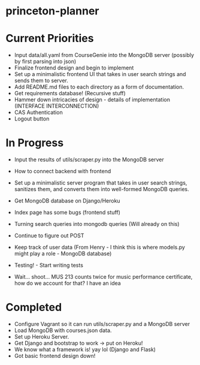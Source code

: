 # princeton-planner

Current Priorities
===================
- Input data/all.yaml from CourseGenie into the MongoDB server (possibly by first parsing into json)
- Finalize frontend design and begin to implement
- Set up a minimalistic frontend UI that takes in user search strings and sends them to server.
- Add README.md files to each directory as a form of documentation. 
- Get requirements database! (Recursive stuff)
- Hammer down intricacies of design - details of implementation (INTERFACE INTERCONNECTION)
- CAS Authentication
- Logout button

In Progress
====================
- Input the results of utils/scraper.py into the MongoDB server
- How to connect backend with frontend
- Set up a minimalistic server program that takes in user search strings, sanitizes them, and converts them into well-formed MongoDB queries.
- Get MongoDB database on Django/Heroku
- Index page has some bugs (frontend stuff)
- Turning search queries into mongodb queries (Will already on this)
- Continue to figure out POST
- Keep track of user data (From Henry - I think this is where models.py might play a role - MongoDB database)
- Testing! - Start writing tests

- Wait... shoot... MUS 213 counts twice for music performance certificate, how do we account for that? I have an idea

Completed
====================
- Configure Vagrant so it can run utils/scraper.py and a MongoDB server
- Load MongoDB with courses.json data.
- Set up Heroku Server. 
- Get Django and bootstrap to work -> put on Heroku!
- We know what a framework is! yay lol (Django and Flask)
- Got basic frontend design down!
